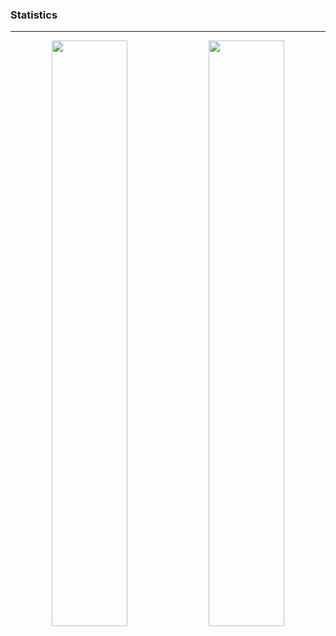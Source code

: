 ### Statistics
---
<div align="center">
  <img width="49%" src="https://github-readme-streak-stats.herokuapp.com/?user=MikhailMCraft&hide_border=true&theme=prussian" />
  <img width="49%" src="https://github-readme-stats.vercel.app/api?username=MikhailMCraft&hide_border=truet&show_icons=true&theme=prussian" />
</div>
